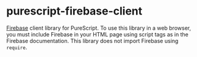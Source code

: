 # purescript-firebase-client

[Firebase][firebase] client library for PureScript. To use this library in a
web browser, you must include Firebase in your HTML page using script tags as
in the Firebase documentation. This library does not import Firebase using
`require`.

[firebase]: https://firebase.google.com/
